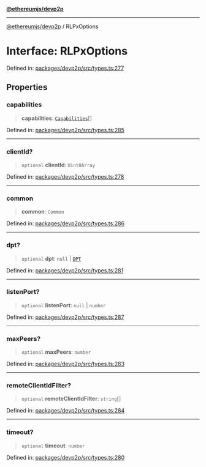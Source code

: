 [**@ethereumjs/devp2p**](../README.md)

***

[@ethereumjs/devp2p](../README.md) / RLPxOptions

# Interface: RLPxOptions

Defined in: [packages/devp2p/src/types.ts:277](https://github.com/Dargon789/ethereumjs-monorepo/blob/master/packages/devp2p/src/types.ts#L277)

## Properties

### capabilities

> **capabilities**: [`Capabilities`](Capabilities.md)[]

Defined in: [packages/devp2p/src/types.ts:285](https://github.com/Dargon789/ethereumjs-monorepo/blob/master/packages/devp2p/src/types.ts#L285)

***

### clientId?

> `optional` **clientId**: `Uint8Array`

Defined in: [packages/devp2p/src/types.ts:278](https://github.com/Dargon789/ethereumjs-monorepo/blob/master/packages/devp2p/src/types.ts#L278)

***

### common

> **common**: `Common`

Defined in: [packages/devp2p/src/types.ts:286](https://github.com/Dargon789/ethereumjs-monorepo/blob/master/packages/devp2p/src/types.ts#L286)

***

### dpt?

> `optional` **dpt**: `null` \| [`DPT`](../classes/DPT.md)

Defined in: [packages/devp2p/src/types.ts:281](https://github.com/Dargon789/ethereumjs-monorepo/blob/master/packages/devp2p/src/types.ts#L281)

***

### listenPort?

> `optional` **listenPort**: `null` \| `number`

Defined in: [packages/devp2p/src/types.ts:287](https://github.com/Dargon789/ethereumjs-monorepo/blob/master/packages/devp2p/src/types.ts#L287)

***

### maxPeers?

> `optional` **maxPeers**: `number`

Defined in: [packages/devp2p/src/types.ts:283](https://github.com/Dargon789/ethereumjs-monorepo/blob/master/packages/devp2p/src/types.ts#L283)

***

### remoteClientIdFilter?

> `optional` **remoteClientIdFilter**: `string`[]

Defined in: [packages/devp2p/src/types.ts:284](https://github.com/Dargon789/ethereumjs-monorepo/blob/master/packages/devp2p/src/types.ts#L284)

***

### timeout?

> `optional` **timeout**: `number`

Defined in: [packages/devp2p/src/types.ts:280](https://github.com/Dargon789/ethereumjs-monorepo/blob/master/packages/devp2p/src/types.ts#L280)
